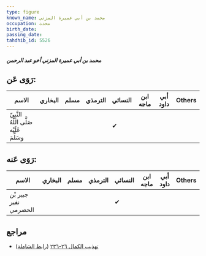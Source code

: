 ```yaml
---
type: figure
known_name: محمد بن أبي عميرة المزني
occupation: محدث
birth_date:
passing_date:
tahdhib_id: 5526
---
```

##### محمد بن أبي عميرة المزني أخو عبد الرحمن

## رَوَى عَن:
| الاسم                                     | البخاري | مسلم | الترمذي | النسائي | ابن ماجه | أبي داود | Others |
| ----------------------------------------- | ------- | ---- | ------- | ------- | -------- | -------- | ------ |
| النَّبِيّ صَلَّى اللَّهُ عَلَيْه وسَلَّمَ |         |      |         | ✔       |          |          |        |
## رَوَى عَنه:
| الاسم                 | البخاري | مسلم | الترمذي | النسائي | ابن ماجه | أبي داود | Others |
| --------------------- | ------- | ---- | ------- | ------- | -------- | -------- | ------ |
| جبير بْن نفير الحضرمي |         |      |         | ✔       |          |          |        |
## مراجع
- [تهذيب الكمال ٢٦-٢٣٦](obsidian://open?vault=Tahdhib-al-Kamal&file=Figures/٥٥٢٦-محمد%20بن%20أبي%20عميرة%20المزني%20أخو%20عبد%20الرحمن) ([رابط الشاملة](https://shamela.ws/book/3722/13984))